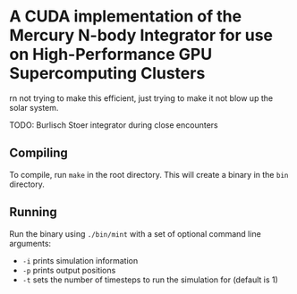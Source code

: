 # A CUDA implementation of the Mercury N-body Integrator for use on High-Performance GPU Supercomputing Clusters

rn not trying to make this efficient, just trying to make it not blow up the solar system.

TODO: Burlisch Stoer integrator during close encounters

## Compiling

To compile, run `make` in the root directory. This will create a binary in the `bin` directory.

## Running

Run the binary using `./bin/mint` with a set of optional command line arguments:

- `-i` prints simulation information
- `-p` prints output positions
- `-t` sets the number of timesteps to run the simulation for (default is 1)